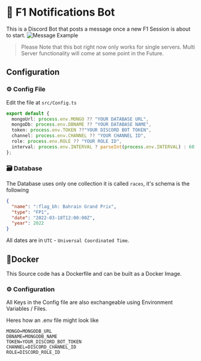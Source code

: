 # 📣 F1 Notifications Bot

This is a Discord Bot that posts a message once a new F1 Session is about to start.
![Message Example](https://static.ort.dev/pub/Discord_pJbOPBQOWJ.png)

> Please Note that this bot right now only works for single servers.
> Multi Server functionality will come at some point in the Future.

## Configuration

### ⚙️ Config File

Edit the file at `src/Config.ts`

```ts
export default {
  mongoUrl: process.env.MONGO ?? "YOUR DATABASE URL",
  mongoDb: process.env.DBNAME ?? "YOUR DATABASE NAME",
  token: process.env.TOKEN ??"YOUR DISCORD BOT TOKEN",
  channel: process.env.CHANNEL ?? "YOUR CHANNEL ID",
  role: process.env.ROLE ?? "YOUR ROLE ID",
  interval: process.env.INTERVAL ? parseInt(process.env.INTERVAL) : 60
};
```

### 🗃️ Database

The Database uses only one collection it is called `races`, it's schema is the following

```json
{
  "name": ":flag_bh: Bahrain Grand Prix",
  "type": "FP1",
  "date": "2022-03-18T12:00:00Z",
  "year": 2022
}
```

All dates are in `UTC` - `Universal Coordinated Time`.

## 🐳Docker

This Source code has a Dockerfile and can be built as a Docker Image.

### ⚙️ Configuration

All Keys in the Config file are also exchangeable using Environment Variables / Files.

Heres how an .env file might look like

```dotenv
MONGO=MONGODB_URL
DBNAME=MONGODB_NAME
TOKEN=YOUR_DISCORD_BOT_TOKEN
CHANNEL=DISCORD_CHANNEL_ID
ROLE=DISCORD_ROLE_ID
```
